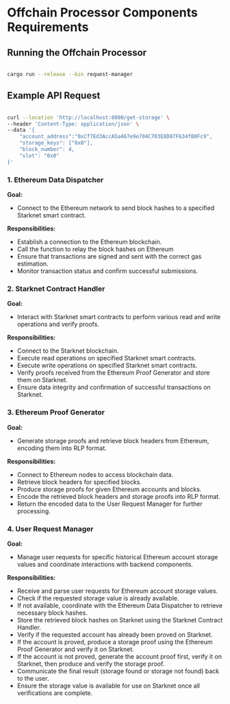 # Offchain Processor Components Requirements

## Running the Offchain Processor
```bash

cargo run --release --bin request-manager

```

## Example API Request

```bash

curl --location 'http://localhost:8000/get-storage' \
--header 'Content-Type: application/json' \
--data '{
	"account_address":"0xCf7Ed3AccA5a467e9e704C703E8D87F634fB0Fc9",
    "storage_keys": ["0x0"],
    "block_number": 4,
    "slot": "0x0"
}'

```

### 1. Ethereum Data Dispatcher

**Goal:**

- Connect to the Ethereum network to send block hashes to a specified Starknet smart contract.

**Responsibilities:**

- Establish a connection to the Ethereum blockchain.
- Call the  function to relay the block hashes on Ethereum
- Ensure that transactions are signed and sent with the correct gas estimation.
- Monitor transaction status and confirm successful submissions.

### 2. Starknet Contract Handler

**Goal:**

- Interact with Starknet smart contracts to perform various read and write operations and verify proofs.

**Responsibilities:**

- Connect to the Starknet blockchain.
- Execute read operations on specified Starknet smart contracts.
- Execute write operations on specified Starknet smart contracts.
- Verify proofs received from the Ethereum Proof Generator and store them on Starknet.
- Ensure data integrity and confirmation of successful transactions on Starknet.

### 3. Ethereum Proof Generator

**Goal:**

- Generate storage proofs and retrieve block headers from Ethereum, encoding them into RLP format.

**Responsibilities:**

- Connect to Ethereum nodes to access blockchain data.
- Retrieve block headers for specified blocks.
- Produce storage proofs for given Ethereum accounts and blocks.
- Encode the retrieved block headers and storage proofs into RLP format.
- Return the encoded data to the User Request Manager for further processing.

### 4. User Request Manager

**Goal:**

- Manage user requests for specific historical Ethereum account storage values and coordinate interactions with backend components.

**Responsibilities:**

- Receive and parse user requests for Ethereum account storage values.
- Check if the requested storage value is already available.
- If not available, coordinate with the Ethereum Data Dispatcher to retrieve necessary block hashes.
- Store the retrieved block hashes on Starknet using the Starknet Contract Handler.
- Verify if the requested account has already been proved on Starknet.
- If the account is proved, produce a storage proof using the Ethereum Proof Generator and verify it on Starknet.
- If the account is not proved, generate the account proof first, verify it on Starknet, then produce and verify the storage proof.
- Communicate the final result (storage found or storage not found) back to the user.
- Ensure the storage value is available for use on Starknet once all verifications are complete.
